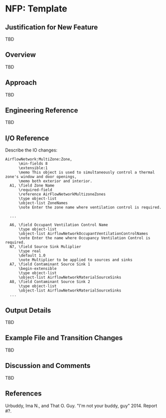 # NFP: Template #

## Justification for New Feature ##
TBD

## Overview ##
TBD

## Approach ##
TBD

## Engineering Reference ##
TBD

## I/O Reference ##
Describe the IO changes:

```
AirflowNetwork:MultiZone:Zone,
      \min-fields 8
      \extensible:1
      \memo This object is used to simultaneously control a thermal zone's window and door openings,
      \memo both exterior and interior.
  A1, \field Zone Name
      \required-field
      \reference AirFlowNetworkMultizoneZones
      \type object-list
      \object-list ZoneNames
      \note Enter the zone name where ventilation control is required.

  ...

  A6, \field Occupant Ventilation Control Name
      \type object-list
      \object-list AirflowNetworkOccupantVentilationControlNames
      \note Enter the name where Occupancy Ventilation Control is required.
  N7, \field Source Sink Muliplier
      \type real
      \default 1.0
      \note Multiplier to be applied to sources and sinks
  A7, \field Contaminant Source Sink 1
      \begin-extensible
      \type object-list
      \object-list AirflowNetworkMaterialSourceSinks
  A8, \field Contaminant Source Sink 2
      \type object-list
      \object-list AirflowNetworkMaterialSourceSinks
  ...
```

## Output Details ##
TBD

## Example File and Transition Changes ##
TBD

## Discussion and Comments
TBD

## References ##
Urbuddy, Ima N., and That O. Guy. "I'm not your buddy, guy" 2014. Report #?.
